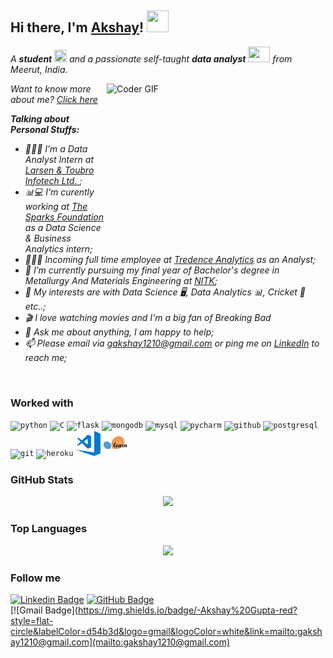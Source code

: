 ## Hi there, I'm [Akshay](https://kishan0725.pythonanywhere.com/)! <img src="https://raw.githubusercontent.com/TheDudeThatCode/TheDudeThatCode/master/Assets/Hi.gif" width=35 height=35>

<p>
  <em>
    A <b>student</b> <img src="https://raw.githubusercontent.com/TheDudeThatCode/TheDudeThatCode/master/Assets/Medal.gif" width=20 height=20> and a passionate self-taught <b>data analyst</b> <img src="https://raw.githubusercontent.com/TheDudeThatCode/TheDudeThatCode/master/Assets/Developer.gif" width=35 height=25> from Meerut, India.
  </em>
 </p>

<img align="right" alt="Coder GIF" height=250 width=350 src="https://i.pinimg.com/originals/e4/26/70/e426702edf874b181aced1e2fa5c6cde.gif" />

<em> Want to know more about me? [Click here](https://kishan0725.pythonanywhere.com/) </em>
<em>
  
**Talking about Personal Stuffs:**

- 👨🏽‍💻 I’m a Data Analyst Intern at [Larsen & Toubro Infotech Ltd. ](https://www.lntinfotech.com/);
- 📊💻 I'm curently working at [The Sparks Foundation](https://www.thesparksfoundationsingapore.org/) as a Data Science & Business Analytics intern;
- 👨🏽‍💻 Incoming full time employee at [Tredence Analytics](https://www.tredence.com/) as an Analyst;
- 💼 I’m currently pursuing my final year of Bachelor's degree in Metallurgy And Materials Engineering at [NITK](https://www.nitk.ac.in/);
- 🤔 My interests are with  Data Science 🖥️, Data Analytics 📊, Cricket 🏏 etc..;
- 🎬 I love watching movies and I'm a big fan of Breaking Bad <img src="https://www.pngfind.com/pngs/m/173-1737725_captain-americas-shield-hd-png-download.png" width=15 height=15>
- 💬 Ask me about anything, I am happy to help;
- 📫 Please email via gakshay1210@gmail.com or ping me on [LinkedIn](https://www.linkedin.com/in/akshay-gupta-944aa714a) to reach me;
<br/> 
</em>

### Worked with 

<code><img height="40" src="https://devicons.github.io/devicon/devicon.git/icons/python/python-original.svg" title="python"></code>
<code><img height="40" src="https://devicons.github.io/devicon/devicon.git/icons/c/c-original.svg" title="C"></code>
<code><img height="40" src="https://www.vectorlogo.zone/logos/pocoo_flask/pocoo_flask-icon.svg" title="flask"></code>
<code><img height="40" src="https://devicons.github.io/devicon/devicon.git/icons/mongodb/mongodb-original-wordmark.svg" title="mongodb"></code>
<code><img height="40" src="https://devicons.github.io/devicon/devicon.git/icons/mysql/mysql-original-wordmark.svg" title="mysql"></code>
<code><img height="40" src="https://devicons.github.io/devicon/devicon.git/icons/pycharm/pycharm-original-wordmark.svg" title="pycharm"></code>
<code><img height="40" src="https://devicons.github.io/devicon/devicon.git/icons/github/github-original-wordmark.svg" title="github"></code>
<code><img height="40" src="https://devicons.github.io/devicon/devicon.git/icons/postgresql/postgresql-original-wordmark.svg" title="postgresql"></code>
<code><img height="40" src="https://www.vectorlogo.zone/logos/git-scm/git-scm-icon.svg" title="git"></code>
<code><img height="40" src="https://devicons.github.io/devicon/devicon.git/icons/heroku/heroku-original-wordmark.svg" title="heroku"></code>
<code><img height="40" src="https://raw.githubusercontent.com/github/explore/80688e429a7d4ef2fca1e82350fe8e3517d3494d/topics/visual-studio-code/visual-studio-code.png" title="vscode"></code>
<code><img height="40" src="https://raw.githubusercontent.com/github/explore/80688e429a7d4ef2fca1e82350fe8e3517d3494d/topics/scikit-learn/scikit-learn.png" title="sklearn"></code>

### GitHub Stats

<p align="center">
  <a href = "https://github.com/kishan0725">
<img src="https://github-readme-stats-aj8vj7k8x.vercel.app/api?username=Akshay1910&show_icons=true&title_color=ffc857&icon_color=8ac926&text_color=daf7dc&bg_color=151515&count_private=true&include_all_commits=true">
  </a>
 </p>
 
### Top Languages

<p align="center">
<a href = "https://github.com/kishan0725">
  <img src="https://github-readme-stats-aj8vj7k8x.vercel.app/api/top-langs/?username=Akshay1910&layout=compact&title_color=ffc857&icon_color=8ac926&text_color=daf7dc&bg_color=151515&card_width=400">
</a>
</p>

### Follow me

[![Linkedin Badge](https://img.shields.io/badge/-Akshay%20Gupta-blue?style=flat-circle&logo=Linkedin&logoColor=white&link=https://www.linkedin.com/in/akshay-gupta-944aa714a)](https://www.linkedin.com/in/akshay-gupta-944aa714a)  [![GitHub Badge](https://img.shields.io/badge/-Akshay%20Gupta-blue?style=flat-circle&labelColor=24292e&logo=github&logoColor=white&link=https://github.com/Akshay1910)](https://github.com/Akshay1910)  
[![Gmail Badge](https://img.shields.io/badge/-Akshay%20Gupta-red?style=flat-circle&labelColor=d54b3d&logo=gmail&logoColor=white&link=mailto:gakshay1210@gmail.com](mailto:gakshay1210@gmail.com)
